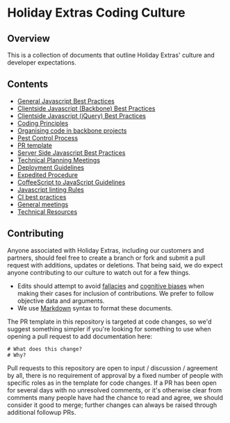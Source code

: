# Holiday Extras Coding Culture

## Overview

This is a collection of documents that outline Holiday Extras' culture and developer expectations.

## Contents
 * [General Javascript Best Practices](general-javascript-best-practices.md)
 * [Clientside Javascript (Backbone) Best Practices](clientside-javascript-best-practices.md)
 * [Clientside Javascript (jQuery) Best Practices](clientside-jquery-best-practices.md)
 * [Coding Principles](coding-principles.md)
 * [Organising code in backbone projects](organising-code-backbone-projects.md)
 * [Pest Control Process](pest-control-process.md)
 * [PR template](pr-template.md)
 * [Server Side Javascript Best Practices](serverside-javascript-best-practices.md)
 * [Technical Planning Meetings](technical-planning-meeting.md)
 * [Deployment Guidelines](deployment-guidelines.md)
 * [Expedited Procedure](expedited-procedure.md)
 * [CoffeeScript to JavaScript Guidelines](coffeescript-to-javascript-guidelines.md)
 * [Javascript linting Rules](javascript-linting-rules.md)
 * [CI best practices](ci-best-practices.md)
 * [General meetings](general-meetings.md)
 * [Technical Resources](technical-resources.md)

## Contributing

Anyone associated with Holiday Extras, including our customers and partners, should feel free to create a branch or fork and submit a pull request with additions, updates or deletions. That being said, we do expect anyone contributing to our culture to watch out for a few things.

* Edits should attempt to avoid [fallacies](http://en.wikipedia.org/wiki/List_of_fallacies) and [cognitive biases](http://en.wikipedia.org/wiki/List_of_cognitive_biases) when making their cases for inclusion of contributions. We prefer to follow objective data and arguments.
* We use [Markdown](http://daringfireball.net/projects/markdown/syntax) syntax to format these documents.

The PR template in this repository is targeted at code changes, so we'd suggest something simpler if you're looking for something to use when opening a pull request to add documentation here:

```
# What does this change?
# Why?
```

Pull requests to this repository are open to input / discussion / agreement by all, there is no requirement of approval by a fixed number of people with specific roles as in the template for code changes. If a PR has been open for several days with no unresolved comments, or it's otherwise clear from comments many people have had the chance to read and agree, we should consider it good to merge; further changes can always be raised through additional followup PRs.
